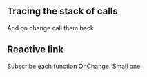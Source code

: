 ## Tracing the stack of calls
And on change call them back

## Reactive link
Subscribe each function OnChange. Small one